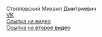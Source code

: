 Столповский Михаил Дмитриевич  
[VK](https://vk.com/pel34)  
[Ссылка на видео](https://youtu.be/oCfpkqg4-tw)  
[Ссылка на второе видео](https://youtu.be/EgFol-R-JFw)
